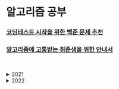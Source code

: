 # 알고리즘 공부

### [코딩테스트 시작을 위한 백준 문제 추천](https://covenant.tistory.com/234)

### [알고리즘에 고통받는 취준생을 위한 안내서](https://www.notion.so/4e7f47700af341f4b649e4cad0c4fb30)

&nbsp;

<details>
<summary>2021</summary>
<div markdown="1">

### 21.09.02 - Day_01

    백준 -  2438, 2439, 2440, 2441, 2442, 2443, 2444

### 21.09.03 - Day_02

    백준 - 1546, 2562, 2576, 5598, 10818, 10872

### 21.09.04 - Day_03

    백준 - 3460, 10809
    프로그래머스 - 소수 만들기

### 21.09.06 - Day_04

    프로그래머스 - 신규 아이디
    백준 - 1037, 10828
    - 짝수 홀수 판별은 비트 연산으로 하기
    - 이제 부터 입력은 sys.stdin.readline으로 받는다 => 여러줄 입력 시 시간 초과 걸림

### 21.09.07 - Day_05

    백준 - 1158, 9012, 9093, 10845, 10866
    - 입력은 모두 sys.stdin.readline으로 받으려 했는데 이걸 list로 받으니 마지막에 개행이 들어간다. => 필요 할 때만 씀

### 21.09.08 - Day_06

    프로그래머스 - 다리를 지나는 트럭
    - 다리를 지나는 트럭 풀다가 머리 터지는 줄 ;;; 쉬운 거 일텐데 공부 더 해야겠다.

### 21.09.10 - Day_07

    프로그래머스 - 프린터
    - python 문법에서 any, all도 있구나 새로운 걸 배워 감

### 21.09.11 - Day_08 - 29

    백준 - 1966
    프로그래머스 - 주식가격
    - 와 프로그래머스 문제 진짜 효율적으로 생각했다고 짜서 테스트 해봤는데 한번에 성공했다. 짜릿하네 ㅋㅋ

### 21.09.12 - Day_09 - 30

    프로그래머스 - 네트워크
    - 내가 DFS, BFS에 너무 약하다. 초급 문제들 부터 봐야겠다.

### 21.09.13 - Day_10 - 31

    백준 - DFS와 BFS
    - DFS/BFS 추가 문제
    https://huiyu.tistory.com/entry/DFSBFS-%EC%88%99%EB%8B%AC%EC%9D%84-%EC%9C%84%ED%95%9C-%EC%95%8C%EA%B3%A0%EB%A6%AC%EC%A6%98-%EB%AC%B8%EC%A0%9C%EA%B8%B0%EB%B3%B8%EC%9D%91%EC%9A%A9

### 21.09.27 - Day_11 - 32

    백준 - 2606
    - DFS

### 21.09.30 - Day_12_13 - 33

    백준 - 2667
    - DFS 이제 개념 좀 잡아가는 느낌적인 느낌

### 21.10.05 - Day_14 - 36

    백준 - 1475, 1978, 2588
    - 오랜만에 기초를 좀 다졌다.

### 21.10.06 - Day_15 - 38

    백준 - 1110, 2884
    - 한번 더 기초를 좀 다졌다.

### 21.10.07 - Day_16 - 40

    오늘은 KOI 2021 문제들을 도전 했다. - https://www.acmicpc.net/category/571
    - KOI 2021 2차 초등부 문제 22341 - 20점
    - KOI 2020 2차 초등부 문제 20186 - 가장 큰 수 k개 만큼 빼면 됨 - 100점이긴 한데 시간이 너무 오래 걸림

    - 약간 넌센스 같은 느낌도 많이 난다. 문제에 함정도 있네
    - 아니 문제는 푸는데 100점은 못 받겠네 요즘 초등학생분들은 왜 이렇게 똑똑하시지;;

    - 22341번 문제 9번째 줄의 조건만 바꾸면 통과한다는 조언을 얻었다. 내일 바로 다시 ㄱ

### 21.10.08 - Day_17 - 41

    백준 - 22341, 19939
    - 22341 조언을 기반으로 다시 시도 - 9번째 줄에서 비교 값도 수정을 해야 했는데 이걸 왜 까먹었지
    - 올림피아드 문제들은 거의 다 수학 문제라는 것을 깨달음 공식을 알아야 풀 수 있네, 공식 알면 코드는 진짜 짧음

### 21.10.09 - Day_18 - 75

    백준 - 오늘은 머리 쓰기 싫어서 쉬운 문제들을 대량으로 풀었다.
    - 10951 번은 좀 자세히 봐야겠네 (테스트 케이스가 안주어져 있음)

### 21.10.10 - Day_19 - 77

    백준 - 오늘도 주말이니 많이 복잡하지 않은 문제 풀기
    - 근데 왜 복잡하지 1920번은 내일 다시 풀어야 겠다. 시간 초과 문제

### 21.10.12 - Day_20 - 78

    백준 - 조금만 더 열심히
    - 1920번에서 배운 것 list의 in 탐색은 O(n)이고 set의 in탐색은 O(1)로 속도 차이가 많이 난다.

### 21.10.13 - Day_21 - 83

    백준 - 조금 수월했다.
    - 오늘은 대체로 쉬웠음

### 21.10.20 - Day-22 - 86

    백준 - 중간 고사 기간이라서 시간 날 때 조금 풀었다.
    - 틈틈히 내기가 어렵네 흠흠
    - 당분간은 간단한 문제 여러개 풀거나 어려운 거 한 개 푸는 방식으로

### 21.10.21 - Day-23 - 89

    백준 - 간단한 거 3문제
    - 근데 1065번 설명이 좀 부족하다 이해하기가 어려움

### 21.10.22 - Day-24 - 93

    백준 - 오랜만에 올림피아드 문제
    - 간단하게 풀렸음
    - 분산 문제에서 같은 제곱 함수여도 시간 복잡도가 차이가 있다는 것을 알게 됨
    - https://stackoverflow.com/questions/48839772/why-is-time-complexity-o1-for-powx-y-while-it-is-on-for-xy

### 21.10.23 - Day-25 - 94

    백준 - 아 안풀린다.
    - 좀 쉬다가 다시 와야 할 듯 집중이 안되네 2일 정도만 쉬자

### 21.10.28 - Day-26 - 96

    프로그래머스 - 우테코 준비
    - 레벨 1, 2 단계 위주로 풀이
    - 근데 카카오 키패드 1단계 맞나 어려운데...

### 21.10.29 - Day-27 - 105

    백준 - 3개
    프로그래머스 - 6개
    - 프로그래머스 완주 문제에서 python의 hash와 collection을 좀 알게 되었다. 이거를 활용하면 금방 풀 수 있었던 문제가 많이 있었던 거 같다.
    - lambda를 잘 쓰고 싶다.
    - itertools에 cycle이란 것도 있네

### 21.10.30 - Day-28 - 107

    백준 - 1개
    프로그래머스 - 1개
    - 내일 부터는 프로그래머스 2레벨도 도전

### 21.10.31 - Day-29 - 109

    프로그래머스 - 2개
    - 카카오 문제들은 같은 레벨 1이어도 난이도가 높다.

### 21.11.02 - Day-30 - 111

    백준 - 2개
    - 쉬운 문제 2개

### 21.11.03 - Day-31 - 115

    프로그래머스 - 4개
    - 오늘은 집 내려가서 여기서 끝내고 금요일 까지 알고리즘 폭주 예정

### 21.11.05 - Day-32 - 117

    프로그래머스 - 2개
    - 우테코 테스트 문제 1개 풀었는데 이거는 쉬웠는데 레벨2 문제 들어가니까 어려워졌다
    - 이제 파이썬 람다 함수 사용법을 터득 할 시기가 왔다.

### 21.11.06 - Day-33 - 124

    프로그래머스 - 우테코 4기 테스트
    - 1번 부터 5번까지는 잘 해결한 거 같다.
    - 6번은 어느 정도 손을 댔는데 7번은 시간 부족으로 구상만 하다가 빈 공간 제출
    - 알고리즘 어느 정도 공부 해야 풀 수 있던 거 같다.

### 21.11.09 - Day-34 - 125

    백준 - 1개

### 21.11.10 - Day-35 - 133

    우테코 문제 푼 거 gitignore처리 했음
    백준 - 4개
    프로그래머스 4개
    - n-queen (9663)문제는 시간초과로 인해 파이썬으로 못 푼다고 합니다;; 백트래킹은 파이썬에서 사용하면 좋지 않다

### 21.11.11 - Day-36 - 139

    프로그래머스 6개
    - 슬슬 2레벨 넘어 가려고 했는데 아직 정렬에서 약하네

### 21.11.15 - Day-37 - 140

    백준 1개
    - 당분간 프로젝트로 인해 딜레이 될 듯

### 21.11.30 - Day-38 - 141

    백준 1개

</div>
</details>

<details>
<summary>2022</summary>
<div markdown="2">

### 22.03.02

    알고리즘 다시 시작
    - 지구가 돌아가기 시작했다.
    - 오랜만에 하니까 머리 아프네

### 22.03.03

    참고
    - https://github.com/VSFe/Algorithm_Study

### 22.03.16

    - https://stonejjun.tistory.com/48

### 22.04.08

    알고리즘 공부 저장소 씨 오랜만에 만났네요!
    어언 한 달 정도의 기간이 지나고 다시 돌아왔네요. 그 기간 동안 추위는 물러가고 예쁜 벚꽃과 화사한 봄의 기운이 우리를 방문했어요.
    이런 날씨일수록 낮과 밤의 차이는 크니 건강에 유의하기를 바라요.

    알고리즘 공부를 열심히 하고자 이러한 저장소를 만들었지만 지정했던 목표와 다르게 저의 의지는 매우 나약했던 거 같아요.
    그리고 이러한 모습은 단지 알고리즘 공부에서만 나타난 것이 아닌 내 생활 곳곳에서 나타난 것 같아요.

    요즈음에는 이런 반성을 해봅니다. 저는 하고 싶은 것이 많았어요, 프로그래밍에서만 국한되는 것이 아니라 인터넷 세상을 벗어나서도요!
    아름다운 자연 풍경 사진을 찍기 위해서 여행을 다녀 보고 싶기도 했었고, 극한의 다이어트를 해보고 싶기도 했었고, 독특한 나만의 프로그램을 만들어 보고 싶기도 했었어요.
    이외에도 많지만, 더 나열할 필요는 없을 거 같네요. 왜냐하면 대부분이 시작도 못 하고 있는 것도 있고 시작은 했지만 오래가지 못한 것들이 많았거든요.
    이런 모습을 보고 생각은 많지만, 몸이 무겁다는 표현이 상당히 와닿았어요. 그냥 저의 의지력과 실행력이 매우 아쉽다는 겁니다. 하하;;

    어제 잠이 들던 중 그런 생각이 났어요. 살면서 모든 것을 쏟아 부어서 열심히 해본 것이 없는 거 같아요.
    잠을 줄이던 시간을 최대한으로 활용해서 무엇을 하던 그러한 경험들요, 그래서 이번에 한번 새롭게 해보려고 해요
    단 한 번도 해본 적 없는 것을 갑자기 하려고 하면 당연히 잘 안 되겠죠. 계속 놀던 사람이 갑자기 공부를 하루에 10시간씩 한다 그러면
    그것은 하루 실행하기도 힘들 것 같아요. 그래서 천천히 해보려고 해요 다행히도 매일 놀던 사람은 아니었으니 금방 올라갈 수 있을 거라 생각해요.

    제 목표를 향한 첫 마라톤의 동반자는 알고리즘 씨와 함께 하고 싶습니다. 그래서 여기에 긴 글을 남깁니다.
    오늘 이전의 저는 잊겠습니다. 믿어달라는 말은 아닙니다. 제가 새로운 마음가짐을 가지고 진지하게 시작했다는 것을 남기는 것입니다.
    더 이상 중간의 공백은 없을 거예요, 그리고 주변에서는 지금 하는 것도 늦었다고 말할 겁니다. 하지만 저는 저를 믿고, 나를 지지해주는 가족을 믿습니다.
    내 목표는 가족의 행복이고 근심 없는 인생을 살고 싶습니다. 그리고 그를 위한 달리기를 시작할 겁니다.
    처음은 빠르게 걷는 수준이겠지만 어느 순간에는 로켓보다 빨리 달리고 있는 모습을 볼 수 있지 않을까요? 그날을 고대하면 이만 끝마치겠습니다.

    - 빨리 달리더라도 앞만 보는 것이 아닌 주변을 볼 수 있는 시야도 가지고 있는 사람이 되었으면 좋겠네요.

### 22.04.09

    낭만이란 단어의 힘

### 22.04.11

    여름 방학의 설렘이 다시 느껴지신 적이 있나요?

### 22.04.12

    여름이 다가오고 마지막 남은 벚꽃이 떨어져 내 어깨에 머물렀다. 어깨에 꽃이 피었다.

### 22.04.13

    요즘 사회를 보면서 느낀다. 어쩌면 나는 내 생각보다 괜찮은 사람이다.

    - 코드 구현련 기르기 끝 이제 탐색과 시뮬레이션 풀이로 넘어갈 차례

### 22.04.14

    한 줌의 희망이 그토록 무거웠구나.

### 22.04.15

    무척 기뻤다. 꿈 이란 단어가 조롱거리가 된 세상에서 너만이 꿈을 꾸고 있었으니.

### 22.04.17

    처음 내게 지는 법을 알려준 노을

    - 탐색 & 시뮬레이션 끝
    - Remind 스도쿠

### 22.04.18

    내가 지나간 자리에 꽃이 남았으면 좋겠다.

    - Remind 뮤직비디오

### 22.04.20 - 내 생일!

    봄에 태어나 생명의 기운을 몰고 왔다. 많은 사람들에게 이 기운을 나눠주고 싶다.

    - 이분 검색 부터 좀 빡센데 다른 사이트 문제 풀어보면서 습득
    1.  Social Distancing(18877번) - 올해 4월 미국 USACO문제입니다. 이 문제를 봤을 때 "어! 마구간 문제와 비슷한데..."
    2. 중량제한(1939번) -이분검색+BFS 문제입니다.
    3. Cross Country Skiing(9879번) - "중량제한 이랑 비슷한데..."라는 느낌이 와야 합니다. 이분검색+BFS 문제
    4. 숫자구슬(2613번) - "뮤직비디오와 일란썽 쌍둥이"
    5. 나무자르기(2805번)
    6. 예산(2512번)
    7. 입국심사(3079번)

### 22.04.23

    나는 남의 고통을 이해할 수 없기에 존중하고 인정하는 법을 배웠다.

### 22.04.26

    세상에는 간혹 빛이 나는 사람이 있다. 내게는 그게 당신이었다.

    - 이분 탐색과 그리디 끝 이제 자료구조 문제 풀이로 넘어갈 차례

### 22.04.27

    여름 방학이라는 단어의 두근거림

### 22.04.28

    누군가의 다음 페이지에서 지워지는 것 그것이 죽음이다.

### 22.04.29

    15년 전 게임을 해도 삶의 무게는 15년 전과 같지 않다.

    - 자료구조 끝 이제 완전 탐색 문제 풀이로 넘어갈 차례

### 22.04.30

    같은 상처를 가졌으니 서로를 위로 할 수 있을거란 사람들의 생각은 틀렸다.

    - 프로그래머스 스킬체크 도전 했는데 2단계도 어렵네...
    - dfs에서 global 변수를 만들어서 하자

### 22.05.01

    가장 효율적인 관점이 새로운 관점의 등장을 막을 수도 있다.

    - 단절점에 대한 추가 이해가 필요하다 더 많은 문제를 풀어보자

### 22.05.02

    안녕하십니까, 세상이여. 봄이 여기에 있습니다.

    - 오늘은 cut edge 알고리즘만 학습 했다.
    - 추가로 프로그래머스 2단계 배지 얻었음 기분 좋다. 벽이라 생각했던 카카오 문제였는데 맞췄다~~.

### 22.05.03

    꽃은 비에 젖어도 예쁘니까.

    - dfs 좀 더 많이 풀어보기

### 22.05.11

    꿈을 이룬 사람의 모습은 아름답다.

### 22.05.12

    너의 삶은 너의 선택만이 정답이다.

</div>
</details>
